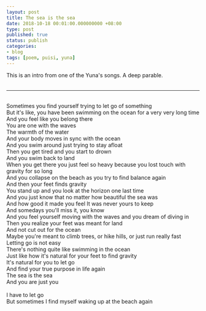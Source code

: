 ```yaml
---
layout: post
title: The sea is the sea
date: 2018-10-18 00:01:00.000000000 +08:00
type: post
published: true
status: publish
categories:
- blog
tags: [poem, puisi, yuna]
---
```


This is an intro from one of the Yuna's songs. A deep parable.
<br><br>
<hr>
<br>
Sometimes you find yourself trying to let go of something
<br>But it's like, you have been swimming on the ocean for a very very long time
<br>And you feel like you belong there
<br>You are one with the waves
<br>The warmth of the water
<br>And your body moves in sync with the ocean
<br>And you swim around just trying to stay afloat
<br>Then you get tired and you start to drown
<br>And you swim back to land
<br>When you get there you just feel so heavy because you lost touch with gravity for so long
<br>And you collapse on the beach as you try to find balance again
<br>And then your feet finds gravity
<br>You stand up and you look at the horizon one last time
<br>And you just know that no matter how beautiful the sea was
<br>And how good it made you feel It was never yours to keep
<br>And somedays you'll miss it, you know
<br>And you feel yourself moving with the waves and you dream of diving in
<br>Then you realize your feet was meant for land
<br>And not cut out for the ocean
<br>Maybe you're meant to climb trees, or hike hills, or just run really fast
<br>Letting go is not easy
<br>There's nothing quite like swimming in the ocean
<br>Just like how it's natural for your feet to find gravity
<br>It's natural for you to let go
<br>And find your true purpose in life again
<br>The sea is the sea
<br>And you are just you
<br><br>I have to let go
<br>But sometimes I find myself waking up at the beach again

